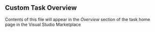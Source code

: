 ## Custom Task Overview
Contents of this file will appear in the _Overview_ section of the task home page in the Visual Studio Marketplace